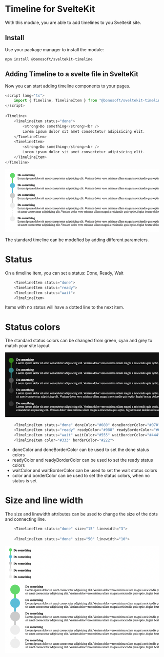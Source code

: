# Timeline for SvelteKit

With this module, you are able to add timelines to you Sveltekit site.

## Install

Use your package manager to install the module:

```shell
npm install @bonosoft/sveltekit-timeline
```

## Adding Timeline to a svelte file in SvelteKit

Now you can start adding timeline components to your pages.

```ts
<script lang="ts">
	import { Timeline, TimelineItem } from "@bonosoft/sveltekit-timeline"
</script>

<Timeline>
	<TimelineItem status="done">
		<strong>Do something</strong><br />
		Lorem ipsum dolor sit amet consectetur adipisicing elit.
	</TimelineItem>
	<TimelineItem>
		<strong>Do something</strong><br />
		Lorem ipsum dolor sit amet consectetur adipisicing elit.
	</TimelineItem>
</Timeline>

```

![Standard Timeline](https://github.com/bonosoft/sveltekit-timeline/blob/486a325a894625211aa9a3f973f363ec225c878f/readme/sample1.png?raw=true)

The standard timeline can be modefied by adding different parameters.

# Status

On a timeline item, you can set a status: Done, Ready, Wait

```ts
    <TimelineItem status="done">
    <TimelineItem status="ready">
    <TimelineItem status="wait">
    <TimelineItem>
```

Items with no status will have a dotted line to the next item.

# Status colors

The standard status colors can be changed from green, cyan and grey to match your site layout

![Timeline Colors](https://github.com/bonosoft/sveltekit-timeline/blob/486a325a894625211aa9a3f973f363ec225c878f/readme/sample2.png?raw=true)

```ts
    <TimelineItem status="done" doneColor="#080" doneBorderColor="#070">
    <TimelineItem status="ready" readyColor="#088" readyBorderColor="#077">
    <TimelineItem status="wait" waitColor="#555" waitBorderColor="#444">
    <TimelineItem color="#333" borderColor="#222">
```

- doneColor and doneBorderColor can be used to set the done status colors
- readyColor and readyBorderColor can be used to set the ready status colors
- waitColor and waitBorderColor can be used to set the wait status colors
- color and borderColor can be used to set the status colors, when no status is set

# Size and line width

The size and linewidth attributes can be used to change the size of the dots and connecting line.

```ts
	<TimelineItem status="done" size="15" linewidth="3">

    <TimelineItem status="done" size="50" linewidth="10">
```

![Timeline Size](https://github.com/bonosoft/sveltekit-timeline/blob/486a325a894625211aa9a3f973f363ec225c878f/readme/sample3.png?raw=true)
